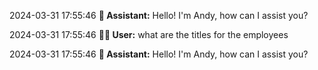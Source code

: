 2024-03-31 17:55:46 **🤖 Assistant:** Hello! I'm Andy, how can I assist you?

2024-03-31 17:55:46 **🧑‍💻 User:** what are the titles for the employees

2024-03-31 17:55:46 **🤖 Assistant:** Hello! I'm Andy, how can I assist you?

